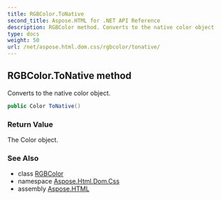 ```yaml
---
title: RGBColor.ToNative
second_title: Aspose.HTML for .NET API Reference
description: RGBColor method. Converts to the native color object
type: docs
weight: 50
url: /net/aspose.html.dom.css/rgbcolor/tonative/
---
```

## RGBColor.ToNative method

Converts to the native color object.

```csharp
public Color ToNative()
```

### Return Value

The Color object.

### See Also

* class [RGBColor](../)
* namespace [Aspose.Html.Dom.Css](../../rgbcolor/)
* assembly [Aspose.HTML](../../../)
